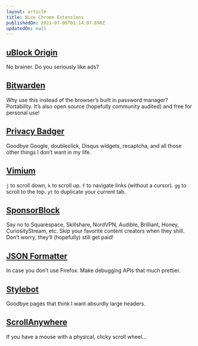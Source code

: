 ```yaml
---
layout: article
title: Nice Chrome Extensions
publishedOn: 2021-07-05T01:14:07.696Z
updatedOn: null
---
```


## [uBlock Origin](https://chrome.google.com/webstore/detail/ublock-origin/cjpalhdlnbpafiamejdnhcphjbkeiagm?hl=en)

No brainer. Do you seriously like ads?

## [Bitwarden](https://chrome.google.com/webstore/detail/bitwarden-free-password-m/nngceckbapebfimnlniiiahkandclblb)

Why use this instead of the browser’s built in password manager? Portability. It’s also open source (hopefully community audited) and free for personal use!

## [Privacy Badger](https://chrome.google.com/webstore/detail/privacy-badger/pkehgijcmpdhfbdbbnkijodmdjhbjlgp)

Goodbye Google, doubleclick, Disqus widgets, recaptcha, and all those other things I don’t want in my life.

## [Vimium](https://chrome.google.com/webstore/detail/vimium/dbepggeogbaibhgnhhndojpepiihcmeb?hl=en)

`j` to scroll down, `k` to scroll up. `f` to navigate links (without a cursor). `gg` to scroll to the top. `yt` to duplicate your current tab.

## [SponsorBlock](https://chrome.google.com/webstore/detail/sponsorblock-for-youtube/mnjggcdmjocbbbhaepdhchncahnbgone?hl=en)

Say no to Squarespace, Skillshare, NordVPN, Audible, Brilliant, Honey, CuriosityStream, etc. Skip your favorite content creators when they shill. Don’t worry, they’ll (hopefully) still get paid!

## [JSON Formatter](https://chrome.google.com/webstore/detail/json-formatter/bcjindcccaagfpapjjmafapmmgkkhgoa?hl=en)

In case you don’t use Firefox. Make debugging APIs that much prettier.

## [Stylebot](https://chrome.google.com/webstore/detail/stylebot/oiaejidbmkiecgbjeifoejpgmdaleoha?hl=en)

Goodbye pages that think I want absurdly large headers.

## [ScrollAnywhere](https://chrome.google.com/webstore/detail/scrollanywhere/jehmdpemhgfgjblpkilmeoafmkhbckhi)

If you have a mouse with a physical, clicky scroll wheel...
